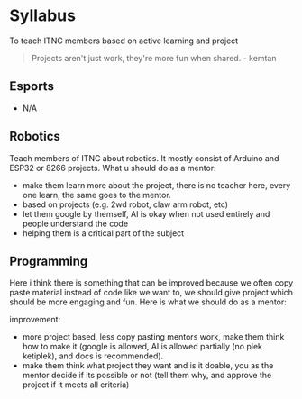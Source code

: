 # Syllabus
To teach ITNC members based on active learning and project
> Projects aren't just work, they're more fun when shared. - kemtan

## Esports
- N/A

## Robotics
Teach members of ITNC about robotics. It mostly consist of Arduino and ESP32 or 8266 projects. What u should do as a mentor:
- make them learn more about the project, there is no teacher here, every one learn, the same goes to the mentor.
- based on projects (e.g. 2wd robot, claw arm robot, etc)
- let them google by themself, AI is okay when not used entirely and people understand the code
- helping them is a critical part of the subject

## Programming
Here i think there is something that can be improved because we often copy paste material instead of code like we want to, we should give project which should be more engaging and fun. Here is what we should do as a mentor:

improvement:
 - more project based, less copy pasting mentors work, make them think how to make it (google is allowed, AI is allowed partially (no plek ketiplek), and docs is recommended).
 - make them think what project they want and is it doable, you as the mentor decide if its possible or not (tell them why, and approve the project if it meets all criteria)